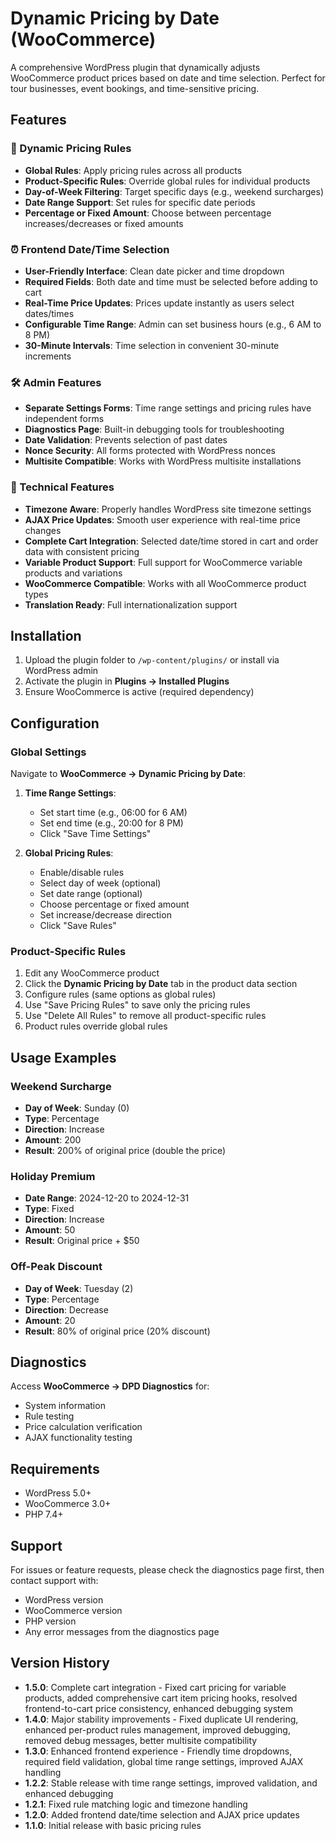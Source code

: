 # Dynamic Pricing by Date (WooCommerce)

A comprehensive WordPress plugin that dynamically adjusts WooCommerce product prices based on date and time selection. Perfect for tour businesses, event bookings, and time-sensitive pricing.

## Features

### 🎯 Dynamic Pricing Rules
- **Global Rules**: Apply pricing rules across all products
- **Product-Specific Rules**: Override global rules for individual products
- **Day-of-Week Filtering**: Target specific days (e.g., weekend surcharges)
- **Date Range Support**: Set rules for specific date periods
- **Percentage or Fixed Amount**: Choose between percentage increases/decreases or fixed amounts

### ⏰ Frontend Date/Time Selection
- **User-Friendly Interface**: Clean date picker and time dropdown
- **Required Fields**: Both date and time must be selected before adding to cart
- **Real-Time Price Updates**: Prices update instantly as users select dates/times
- **Configurable Time Range**: Admin can set business hours (e.g., 6 AM to 8 PM)
- **30-Minute Intervals**: Time selection in convenient 30-minute increments

### 🛠️ Admin Features
- **Separate Settings Forms**: Time range settings and pricing rules have independent forms
- **Diagnostics Page**: Built-in debugging tools for troubleshooting
- **Date Validation**: Prevents selection of past dates
- **Nonce Security**: All forms protected with WordPress nonces
- **Multisite Compatible**: Works with WordPress multisite installations

### 🔧 Technical Features
- **Timezone Aware**: Properly handles WordPress site timezone settings
- **AJAX Price Updates**: Smooth user experience with real-time price changes
- **Complete Cart Integration**: Selected date/time stored in cart and order data with consistent pricing
- **Variable Product Support**: Full support for WooCommerce variable products and variations
- **WooCommerce Compatible**: Works with all WooCommerce product types
- **Translation Ready**: Full internationalization support

## Installation

1. Upload the plugin folder to `/wp-content/plugins/` or install via WordPress admin
2. Activate the plugin in **Plugins → Installed Plugins**
3. Ensure WooCommerce is active (required dependency)

## Configuration

### Global Settings
Navigate to **WooCommerce → Dynamic Pricing by Date**:

1. **Time Range Settings**:
   - Set start time (e.g., 06:00 for 6 AM)
   - Set end time (e.g., 20:00 for 8 PM)
   - Click "Save Time Settings"

2. **Global Pricing Rules**:
   - Enable/disable rules
   - Select day of week (optional)
   - Set date range (optional)
   - Choose percentage or fixed amount
   - Set increase/decrease direction
   - Click "Save Rules"

### Product-Specific Rules
1. Edit any WooCommerce product
2. Click the **Dynamic Pricing by Date** tab in the product data section
3. Configure rules (same options as global rules)
4. Use "Save Pricing Rules" to save only the pricing rules
5. Use "Delete All Rules" to remove all product-specific rules
6. Product rules override global rules

## Usage Examples

### Weekend Surcharge
- **Day of Week**: Sunday (0)
- **Type**: Percentage
- **Direction**: Increase
- **Amount**: 200
- **Result**: 200% of original price (double the price)

### Holiday Premium
- **Date Range**: 2024-12-20 to 2024-12-31
- **Type**: Fixed
- **Direction**: Increase
- **Amount**: 50
- **Result**: Original price + $50

### Off-Peak Discount
- **Day of Week**: Tuesday (2)
- **Type**: Percentage
- **Direction**: Decrease
- **Amount**: 20
- **Result**: 80% of original price (20% discount)

## Diagnostics

Access **WooCommerce → DPD Diagnostics** for:
- System information
- Rule testing
- Price calculation verification
- AJAX functionality testing

## Requirements

- WordPress 5.0+
- WooCommerce 3.0+
- PHP 7.4+

## Support

For issues or feature requests, please check the diagnostics page first, then contact support with:
- WordPress version
- WooCommerce version
- PHP version
- Any error messages from the diagnostics page

## Version History

- **1.5.0**: Complete cart integration - Fixed cart pricing for variable products, added comprehensive cart item pricing hooks, resolved frontend-to-cart price consistency, enhanced debugging system
- **1.4.0**: Major stability improvements - Fixed duplicate UI rendering, enhanced per-product rules management, improved debugging, removed debug messages, better multisite compatibility
- **1.3.0**: Enhanced frontend experience - Friendly time dropdowns, required field validation, global time range settings, improved AJAX handling
- **1.2.2**: Stable release with time range settings, improved validation, and enhanced debugging
- **1.2.1**: Fixed rule matching logic and timezone handling
- **1.2.0**: Added frontend date/time selection and AJAX price updates
- **1.1.0**: Initial release with basic pricing rules

